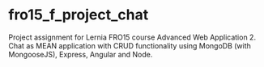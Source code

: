 # fro15_f_project_chat
Project assignment for Lernia FRO15 course Advanced Web Application 2. Chat as MEAN application with CRUD functionality using MongoDB (with MongooseJS), Express, Angular and Node.
